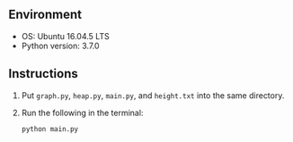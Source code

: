 ## Environment

* OS: Ubuntu 16.04.5 LTS
* Python version: 3.7.0

## Instructions

1. Put `graph.py`, `heap.py`, `main.py`, and `height.txt` into the same directory.
2. Run the following in the terminal:

	```python main.py```